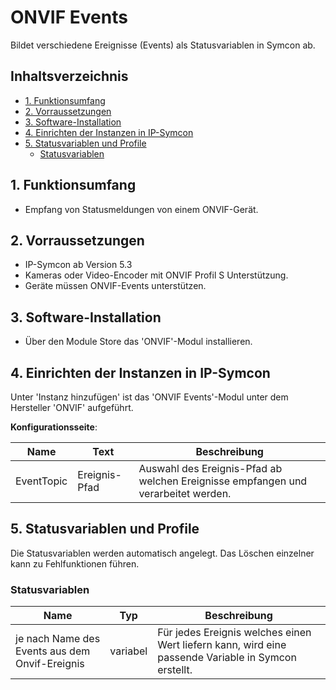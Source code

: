 # ONVIF Events
Bildet verschiedene Ereignisse (Events) als Statusvariablen in Symcon ab.

## Inhaltsverzeichnis <!-- omit in toc -->

- [1. Funktionsumfang](#1-funktionsumfang)
- [2. Vorraussetzungen](#2-vorraussetzungen)
- [3. Software-Installation](#3-software-installation)
- [4. Einrichten der Instanzen in IP-Symcon](#4-einrichten-der-instanzen-in-ip-symcon)
- [5. Statusvariablen und Profile](#5-statusvariablen-und-profile)
  - [Statusvariablen](#statusvariablen)

## 1. Funktionsumfang

* Empfang von Statusmeldungen von einem ONVIF-Gerät.  

## 2. Vorraussetzungen

* IP-Symcon ab Version 5.3  
* Kameras oder Video-Encoder mit ONVIF Profil S Unterstützung.
* Geräte müssen ONVIF-Events unterstützen.  

## 3. Software-Installation

* Über den Module Store das 'ONVIF'-Modul installieren.  

## 4. Einrichten der Instanzen in IP-Symcon

 Unter 'Instanz hinzufügen' ist das 'ONVIF Events'-Modul unter dem Hersteller 'ONVIF' aufgeführt.

__Konfigurationsseite__:

| Name       | Text          | Beschreibung                                                                      |
| ---------- | ------------- | --------------------------------------------------------------------------------- |
| EventTopic | Ereignis-Pfad | Auswahl des Ereignis-Pfad ab welchen Ereignisse empfangen und verarbeitet werden. |

## 5. Statusvariablen und Profile

Die Statusvariablen werden automatisch angelegt. Das Löschen einzelner kann zu Fehlfunktionen führen.

### Statusvariablen

| Name                                           | Typ      | Beschreibung                                                                                        |
| ---------------------------------------------- | -------- | --------------------------------------------------------------------------------------------------- |
| je nach Name des Events aus dem Onvif-Ereignis | variabel | Für jedes Ereignis welches einen Wert liefern kann, wird eine passende Variable in Symcon erstellt. |
